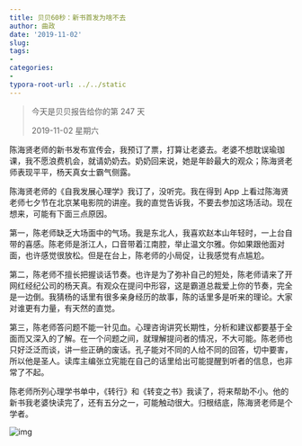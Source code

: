 ```yaml
---
title: 贝贝60秒：新书首发为啥不去
author: 曲政
date: '2019-11-02'
slug: 
tags:
- 
categories:
- 
typora-root-url: ../../static
---
```


>   今天是贝贝报告给你的第 247 天
>
>   2019-11-02 星期六

陈海贤老师的新书发布宣传会，我预订了票，打算让老婆去。老婆不想耽误瑜珈课，我不愿浪费机会，就请奶奶去。奶奶回来说，她是年龄最大的观众；陈海贤老师表现平平，杨天真女士霸气侧露。

陈海贤老师的《自我发展心理学》我订了，没听完。我在得到 App 上看过陈海贤老师七夕节在北京某电影院的讲座。我的直觉告诉我，不要去参加这场活动。现在想来，可能有下面三点原因。

第一，陈老师缺乏大场面中的气场。我是东北人，我喜欢赵本山年轻时，一上台自带的喜感。陈老师是浙江人，口音带着江南腔，举止温文尔雅。你如果跟他面对面，也许感觉很放松。但是在台上，陈老师的小局促，让我感觉有点尴尬。

第二，陈老师不擅长把握谈话节奏。也许是为了弥补自己的短处，陈老师请来了开网红经纪公司的杨天真。有观众在提问中形容，这是霸道总裁爱上你的节奏，完全是一边倒。我猜杨的话里有很多亲身经历的故事，陈的话里多是听来的理论。大家对谁更有力量，有天然的直觉。

第三，陈老师答问题不能一针见血。心理咨询讲究长期性，分析和建议都要基于全面而又深入的了解。在一个问题之间，就理解提问者的情况，不大可能。陈老师也只好泛泛而谈，讲一些正确的废话。孔子能对不同的人给不同的回答，切中要害，所以他是圣人。读库主编张立宪能在自己的话里给出可能提醒到听者的信息，也非常了不起。

陈老师所列心理学书单中，《转行》和《转变之书》我读了，将来帮助不小。他的新书我老婆快读完了，还有五分之一，可能触动很大。归根结底，陈海贤老师是个学者。

![img](/images/2019-11-02-%E8%B4%9D%E8%B4%9D60%E7%A7%92%EF%BC%9A%E6%96%B0%E4%B9%A6%E9%A6%96%E5%8F%91%E4%B8%BA%E5%95%A5%E4%B8%8D%E5%8E%BB/640-20200406142335737.jpeg)
